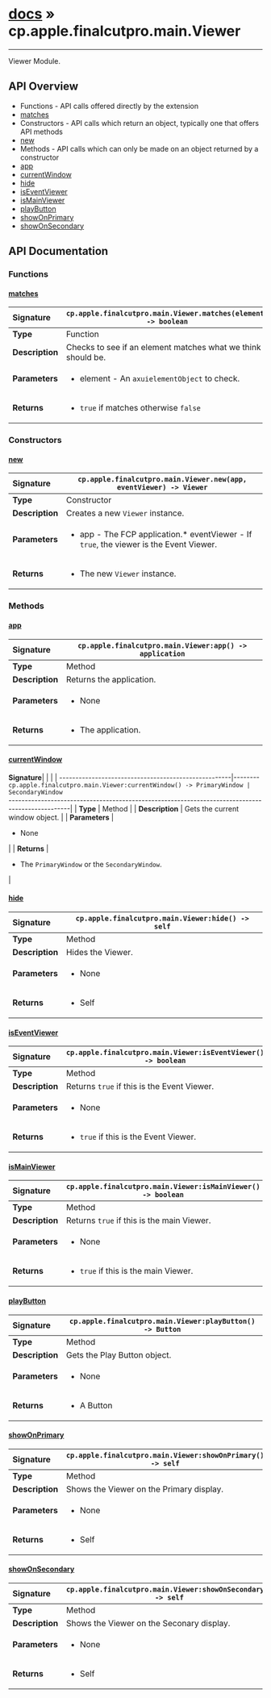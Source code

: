 # [docs](index.md) » cp.apple.finalcutpro.main.Viewer
---

Viewer Module.

## API Overview
* Functions - API calls offered directly by the extension
 * [matches](#matches)
* Constructors - API calls which return an object, typically one that offers API methods
 * [new](#new)
* Methods - API calls which can only be made on an object returned by a constructor
 * [app](#app)
 * [currentWindow](#currentwindow)
 * [hide](#hide)
 * [isEventViewer](#iseventviewer)
 * [isMainViewer](#ismainviewer)
 * [playButton](#playbutton)
 * [showOnPrimary](#showonprimary)
 * [showOnSecondary](#showonsecondary)

## API Documentation

### Functions

#### [matches](#matches)
| <span style="float: left;">**Signature**</span> | <span style="float: left;">`cp.apple.finalcutpro.main.Viewer.matches(element) -> boolean` </span>                                                          |
| -----------------------------------------------------|---------------------------------------------------------------------------------------------------------|
| **Type**                                             | Function |
| **Description**                                      | Checks to see if an element matches what we think it should be. |
| **Parameters**                                       | <ul><li>element - An <code>axuielementObject</code> to check.</li></ul> |
| **Returns**                                          | <ul><li><code>true</code> if matches otherwise <code>false</code></li></ul> |

### Constructors

#### [new](#new)
| <span style="float: left;">**Signature**</span> | <span style="float: left;">`cp.apple.finalcutpro.main.Viewer.new(app, eventViewer) -> Viewer` </span>                                                          |
| -----------------------------------------------------|---------------------------------------------------------------------------------------------------------|
| **Type**                                             | Constructor |
| **Description**                                      | Creates a new `Viewer` instance. |
| **Parameters**                                       | <ul><li>app           - The FCP application.* eventViewer   - If <code>true</code>, the viewer is the Event Viewer.</li></ul> |
| **Returns**                                          | <ul><li>The new <code>Viewer</code> instance.</li></ul> |

### Methods

#### [app](#app)
| <span style="float: left;">**Signature**</span> | <span style="float: left;">`cp.apple.finalcutpro.main.Viewer:app() -> application` </span>                                                          |
| -----------------------------------------------------|---------------------------------------------------------------------------------------------------------|
| **Type**                                             | Method |
| **Description**                                      | Returns the application. |
| **Parameters**                                       | <ul><li>None</li></ul> |
| **Returns**                                          | <ul><li>The application.</li></ul> |

#### [currentWindow](#currentwindow)
| <span style="float: left;">**Signature**</span> | <span style="float: left;">`cp.apple.finalcutpro.main.Viewer:currentWindow() -> PrimaryWindow | SecondaryWindow` </span>                                                          |
| -----------------------------------------------------|---------------------------------------------------------------------------------------------------------|
| **Type**                                             | Method |
| **Description**                                      | Gets the current window object. |
| **Parameters**                                       | <ul><li>None</li></ul> |
| **Returns**                                          | <ul><li>The <code>PrimaryWindow</code> or the <code>SecondaryWindow</code>.</li></ul> |

#### [hide](#hide)
| <span style="float: left;">**Signature**</span> | <span style="float: left;">`cp.apple.finalcutpro.main.Viewer:hide() -> self` </span>                                                          |
| -----------------------------------------------------|---------------------------------------------------------------------------------------------------------|
| **Type**                                             | Method |
| **Description**                                      | Hides the Viewer. |
| **Parameters**                                       | <ul><li>None</li></ul> |
| **Returns**                                          | <ul><li>Self</li></ul> |

#### [isEventViewer](#iseventviewer)
| <span style="float: left;">**Signature**</span> | <span style="float: left;">`cp.apple.finalcutpro.main.Viewer:isEventViewer() -> boolean` </span>                                                          |
| -----------------------------------------------------|---------------------------------------------------------------------------------------------------------|
| **Type**                                             | Method |
| **Description**                                      | Returns `true` if this is the Event Viewer. |
| **Parameters**                                       | <ul><li>None</li></ul> |
| **Returns**                                          | <ul><li><code>true</code> if this is the Event Viewer.</li></ul> |

#### [isMainViewer](#ismainviewer)
| <span style="float: left;">**Signature**</span> | <span style="float: left;">`cp.apple.finalcutpro.main.Viewer:isMainViewer() -> boolean` </span>                                                          |
| -----------------------------------------------------|---------------------------------------------------------------------------------------------------------|
| **Type**                                             | Method |
| **Description**                                      | Returns `true` if this is the main Viewer. |
| **Parameters**                                       | <ul><li>None</li></ul> |
| **Returns**                                          | <ul><li><code>true</code> if this is the main Viewer.</li></ul> |

#### [playButton](#playbutton)
| <span style="float: left;">**Signature**</span> | <span style="float: left;">`cp.apple.finalcutpro.main.Viewer:playButton() -> Button` </span>                                                          |
| -----------------------------------------------------|---------------------------------------------------------------------------------------------------------|
| **Type**                                             | Method |
| **Description**                                      | Gets the Play Button object. |
| **Parameters**                                       | <ul><li>None</li></ul> |
| **Returns**                                          | <ul><li>A Button</li></ul> |

#### [showOnPrimary](#showonprimary)
| <span style="float: left;">**Signature**</span> | <span style="float: left;">`cp.apple.finalcutpro.main.Viewer:showOnPrimary() -> self` </span>                                                          |
| -----------------------------------------------------|---------------------------------------------------------------------------------------------------------|
| **Type**                                             | Method |
| **Description**                                      | Shows the Viewer on the Primary display. |
| **Parameters**                                       | <ul><li>None</li></ul> |
| **Returns**                                          | <ul><li>Self</li></ul> |

#### [showOnSecondary](#showonsecondary)
| <span style="float: left;">**Signature**</span> | <span style="float: left;">`cp.apple.finalcutpro.main.Viewer:showOnSecondary() -> self` </span>                                                          |
| -----------------------------------------------------|---------------------------------------------------------------------------------------------------------|
| **Type**                                             | Method |
| **Description**                                      | Shows the Viewer on the Seconary display. |
| **Parameters**                                       | <ul><li>None</li></ul> |
| **Returns**                                          | <ul><li>Self</li></ul> |


